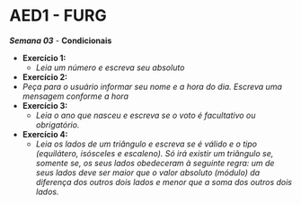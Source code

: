 # AED1 - FURG 

***Semana 03*** - **Condicionais**
- **Exercício 1:**
  - *Leia um número e escreva seu absoluto*
 - **Exercício 2:**
  - *Peça para o usuário informar seu nome e a hora do dia. Escreva uma mensagem conforme a hora*
- **Exercício 3:**
  - *Leia o ano que nasceu e escreva se o voto é facultativo ou obrigatório.*
- **Exercício 4:**
  - *Leia os lados de um triângulo e escreva se é válido e o tipo (equilátero, isósceles e escaleno). Só irá existir um triângulo se, somente se, os seus lados obedeceram à seguinte regra: um de seus 
lados deve ser maior que o valor absoluto (módulo) da diferença dos outros dois lados e menor que a soma dos outros dois lados.*
